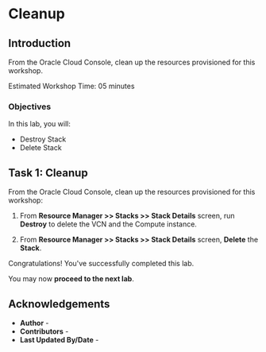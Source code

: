 # Cleanup

## Introduction

From the Oracle Cloud Console, clean up the resources provisioned for this workshop.

Estimated Workshop Time: 05 minutes

### Objectives

In this lab, you will:

* Destroy Stack
* Delete Stack

## Task 1: Cleanup

From the Oracle Cloud Console, clean up the resources provisioned for this workshop:

1. From **Resource Manager >> Stacks >> Stack Details** screen, run **Destroy** to delete the VCN and the Compute instance.

2. From **Resource Manager >> Stacks >> Stack Details** screen, **Delete** the **Stack**.

Congratulations! You've successfully completed this lab.

You may now **proceed to the next lab**.

## Acknowledgements

* **Author** - [](var:author)
* **Contributors** - [](var:contributors)
* **Last Updated By/Date** - [](var:last_updated)